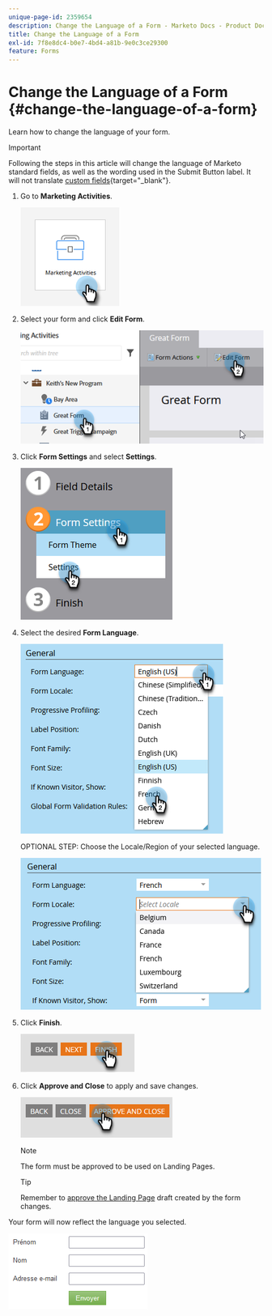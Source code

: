 ```yaml
---
unique-page-id: 2359654
description: Change the Language of a Form - Marketo Docs - Product Documentation
title: Change the Language of a Form
exl-id: 7f8e8dc4-b0e7-4bd4-a81b-9e0c3ce29300
feature: Forms
---
```

# Change the Language of a Form {#change-the-language-of-a-form}

Learn how to change the language of your form.

>[!IMPORTANT]
>
>Following the steps in this article will change the language of Marketo standard fields, as well as the wording used in the Submit Button label. It will not translate [custom fields](/help/marketo/product-docs/administration/field-management/create-a-custom-field-in-marketo.md){target="_blank"}.

1. Go to **Marketing Activities**.

   ![](assets/change-the-language-of-a-form-1.png)

1. Select your form and click **Edit Form**.

   ![](assets/change-the-language-of-a-form-2.png)

1. Click **Form Settings** and select **Settings**.

   ![](assets/change-the-language-of-a-form-3.png)

1. Select the desired **Form Language**.

   ![](assets/change-the-language-of-a-form-4.png)

   OPTIONAL STEP: Choose the Locale/Region of your selected language.

   ![](assets/change-the-language-of-a-form-5.png)

1. Click **Finish**.

   ![](assets/change-the-language-of-a-form-6.png)

1. Click **Approve and Close** to apply and save changes.

   ![](assets/change-the-language-of-a-form-7.png)

   >[!NOTE]
   >
   >The form must be approved to be used on Landing Pages.

   >[!TIP]
   >
   >Remember to [approve the Landing Page](/help/marketo/product-docs/demand-generation/landing-pages/understanding-landing-pages/approve-unapprove-or-delete-a-landing-page.md) draft created by the form changes.

Your form will now reflect the language you selected.

   ![](assets/change-the-language-of-a-form-8.png)
